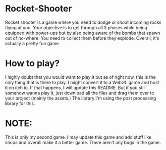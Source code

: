 # Rocket-Shooter

Rocket shooter is a game where you need to dodge or shoot incoming rocks flying at you. Your objective is to get through all 3 phases while being equipped with power-ups but by also being aware of the bombs that spawn out of no-where. You need to collect them before they explode. Overall, it's actually a pretty fun game.

# How to play?
I highly doubt that you would want to play it but as of right now, this is the only thing that is there to play. I might convert it to a WebGL game and host it on itch io. If that happens, I will update this README. But if you still somehow wanna play it, just download all the files and drag them over to your project (mainly the assets.) The library I'm using the post processing library for this.

# NOTE:
This is only my second game. I may update this game and add stuff like shops and overall make it a better game. There aren't any bugs in the game.
